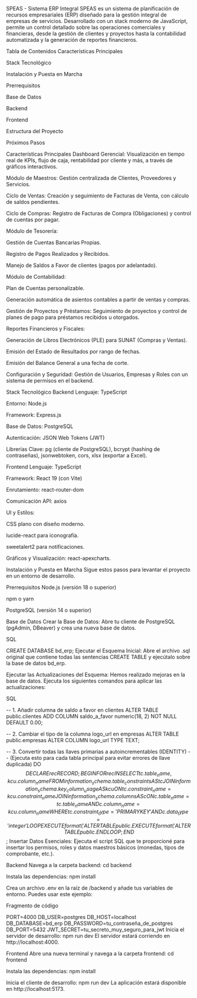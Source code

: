 SPEAS - Sistema ERP Integral
SPEAS es un sistema de planificación de recursos empresariales (ERP) diseñado para la gestión integral de empresas de servicios. Desarrollado con un stack moderno de JavaScript, permite un control detallado sobre las operaciones comerciales y financieras, desde la gestión de clientes y proyectos hasta la contabilidad automatizada y la generación de reportes financieros.

Tabla de Contenidos
Características Principales

Stack Tecnológico

Instalación y Puesta en Marcha

Prerrequisitos

Base de Datos

Backend

Frontend

Estructura del Proyecto

Próximos Pasos

Características Principales
Dashboard Gerencial: Visualización en tiempo real de KPIs, flujo de caja, rentabilidad por cliente y más, a través de gráficos interactivos.

Módulo de Maestros: Gestión centralizada de Clientes, Proveedores y Servicios.

Ciclo de Ventas: Creación y seguimiento de Facturas de Venta, con cálculo de saldos pendientes.

Ciclo de Compras: Registro de Facturas de Compra (Obligaciones) y control de cuentas por pagar.

Módulo de Tesorería:

Gestión de Cuentas Bancarias Propias.

Registro de Pagos Realizados y Recibidos.

Manejo de Saldos a Favor de clientes (pagos por adelantado).

Módulo de Contabilidad:

Plan de Cuentas personalizable.

Generación automática de asientos contables a partir de ventas y compras.

Gestión de Proyectos y Préstamos: Seguimiento de proyectos y control de planes de pago para préstamos recibidos u otorgados.

Reportes Financieros y Fiscales:

Generación de Libros Electrónicos (PLE) para SUNAT (Compras y Ventas).

Emisión del Estado de Resultados por rango de fechas.

Emisión del Balance General a una fecha de corte.

Configuración y Seguridad: Gestión de Usuarios, Empresas y Roles con un sistema de permisos en el backend.

Stack Tecnológico
Backend
Lenguaje: TypeScript

Entorno: Node.js

Framework: Express.js

Base de Datos: PostgreSQL

Autenticación: JSON Web Tokens (JWT)

Librerías Clave: pg (cliente de PostgreSQL), bcrypt (hashing de contraseñas), jsonwebtoken, cors, xlsx (exportar a Excel).

Frontend
Lenguaje: TypeScript

Framework: React 19 (con Vite)

Enrutamiento: react-router-dom

Comunicación API: axios

UI y Estilos:

CSS plano con diseño moderno.

lucide-react para iconografía.

sweetalert2 para notificaciones.

Gráficos y Visualización: react-apexcharts.

Instalación y Puesta en Marcha
Sigue estos pasos para levantar el proyecto en un entorno de desarrollo.

Prerrequisitos
Node.js (versión 18 o superior)

npm o yarn

PostgreSQL (versión 14 o superior)

Base de Datos
Crear la Base de Datos: Abre tu cliente de PostgreSQL (pgAdmin, DBeaver) y crea una nueva base de datos.

SQL

CREATE DATABASE bd_erp;
Ejecutar el Esquema Inicial: Abre el archivo .sql original que contiene todas las sentencias CREATE TABLE y ejecútalo sobre la base de datos bd_erp.

Ejecutar las Actualizaciones del Esquema: Hemos realizado mejoras en la base de datos. Ejecuta los siguientes comandos para aplicar las actualizaciones:

SQL

-- 1. Añadir columna de saldo a favor en clientes
ALTER TABLE public.clientes ADD COLUMN saldo_a_favor numeric(18, 2) NOT NULL DEFAULT 0.00;

-- 2. Cambiar el tipo de la columna logo_url en empresas
ALTER TABLE public.empresas ALTER COLUMN logo_url TYPE TEXT;

-- 3. Convertir todas las llaves primarias a autoincrementables (IDENTITY)
-- (Ejecuta esto para cada tabla principal para evitar errores de llave duplicada)
DO $$
DECLARE
    rec RECORD;
BEGIN
    FOR rec IN 
        SELECT tc.table_name, kcu.column_name
        FROM information_schema.table_constraints AS tc 
        JOIN information_schema.key_column_usage AS kcu ON tc.constraint_name = kcu.constraint_name
        JOIN information_schema.columns AS c ON c.table_name = tc.table_name AND c.column_name = kcu.column_name
        WHERE tc.constraint_type = 'PRIMARY KEY' AND c.data_type = 'integer'
    LOOP
        EXECUTE format('ALTER TABLE public.%I ALTER COLUMN %I DROP DEFAULT;', rec.table_name, rec.column_name);
        EXECUTE format('ALTER TABLE public.%I ALTER COLUMN %I ADD GENERATED BY DEFAULT AS IDENTITY;', rec.table_name, rec.column_name);
    END LOOP;
END $$;
Insertar Datos Esenciales: Ejecuta el script SQL que te proporcioné para insertar los permisos, roles y datos maestros básicos (monedas, tipos de comprobante, etc.).

Backend
Navega a la carpeta backend: cd backend

Instala las dependencias: npm install

Crea un archivo .env en la raíz de /backend y añade tus variables de entorno. Puedes usar este ejemplo:

Fragmento de código

PORT=4000
DB_USER=postgres
DB_HOST=localhost
DB_DATABASE=bd_erp
DB_PASSWORD=tu_contraseña_de_postgres
DB_PORT=5432
JWT_SECRET=tu_secreto_muy_seguro_para_jwt
Inicia el servidor de desarrollo: npm run dev
El servidor estará corriendo en http://localhost:4000.

Frontend
Abre una nueva terminal y navega a la carpeta frontend: cd frontend

Instala las dependencias: npm install

Inicia el cliente de desarrollo: npm run dev
La aplicación estará disponible en http://localhost:5173.